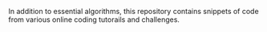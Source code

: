 In addition to essential algorithms, this repository contains snippets of code from various online coding tutorails and challenges.